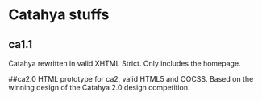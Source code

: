 # Catahya stuffs

## ca1.1
Catahya rewritten in valid XHTML Strict. Only includes the homepage. 

##ca2.0
HTML prototype for ca2, valid HTML5 and OOCSS. Based on the winning design of the Catahya 2.0 design competition.
